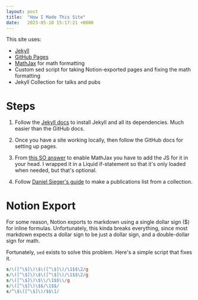 ```yaml
---
layout: post
title:  "How I Made This Site"
date:   2023-05-10 15:17:21 +0800
---
```


This site uses:
* [Jekyll](https://jekyllrb.com/)
* [GitHub Pages](https://pages.github.com/)
* [MathJax](https://www.mathjax.org/) for math formatting
* Custom sed script for taking Notion-exported pages and fixing the math formatting
* Jekyll Collection for talks and pubs

# Steps

1.  Follow the [Jekyll docs](https://jekyllrb.com/docs/) to install
Jekyll and all its dependencies. Much easier than the GitHub docs.

2. Once you have a site working locally, then follow the GitHub docs for setting up pages.

3. From [this SO answer](https://stackoverflow.com/questions/34347818/using-mathjax-on-a-github-page)
to enable MathJax you have to add the JS for it in your head. I wrapped it in a Liquid if-statement
so that it's only loaded when needed, but that's optional.

4. Follow [Daniel Sieger's guide](https://www.danielsieger.com/blog/2019/03/03/publication-pages-using-jekyll-collections.html) to make a publications list from a collection.

# Notion Export

For some reason, Notion exports to markdown using a single dollar
sign ($) for inline formulas. Unfortunately, this kinda breaks
everything, since most markdown expects a dollar sign to be just a
dollar sign, and a double-dollar sign for math.

Fortunately, `sed` exists to solve this problem. Here's a simple script that fixes it.

``` sed
s/\([^\$]\)\$\([^\$]\)/\1$$\2/g
s/\([^\$]\)\$\([^\$]\)/\1$$\2/g
s/\([^\$]\)\$\\/\1$$\\/g
s/\([^\$]\)\$$/\1$$/
s/^\$\([^\$]\)/$$\1/
```
